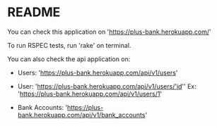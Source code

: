 # README

You can check this application on 'https://plus-bank.herokuapp.com/'

To run RSPEC tests, run 'rake' on terminal.

You can also check the api application on:

- Users: 'https://plus-bank.herokuapp.com/api/v1/users'

- User: 'https://plus-bank.herokuapp.com/api/v1/users/'id''
  Ex: 'https://plus-bank.herokuapp.com/api/v1/users/1'

- Bank Accounts: 'https://plus-bank.herokuapp.com/api/v1/bank_accounts'

